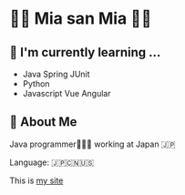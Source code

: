 # 👋👋 Mia san Mia 👯👯

## 🌱 I'm currently learning ...

* Java Spring JUnit
* Python
* Javascript Vue Angular

## 💬 About Me
Java programmer🧑🏻‍💻 working at Japan 🇯🇵

Language: 🇯🇵🇨🇳🇺🇸

This is [my site](http://xsun4231.github.io)

<!--
**Null-PE/Null-PE** is a ✨ _special_ ✨ repository because its `README.md` (this file) appears on your GitHub profile.

Here are some ideas to get you started:

- 🔭 I’m currently working on ...
- 🌱 I’m currently learning ...
- 👯 I’m looking to collaborate on ...
- 🤔 I’m looking for help with ...
- 💬 Ask me about ...
- 📫 How to reach me: ...
- 😄 Pronouns: ...
- ⚡ Fun fact: ...
-->
